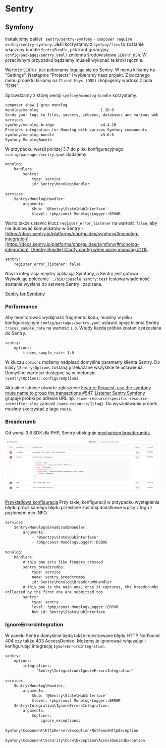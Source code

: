 # Sentry

## Symfony

Instalujemy pakiet ` sentry/sentry-symfony` - `composer require sentry/sentry-symfony`.
Jeśli korzystamy z `symfony/flex` to zostanie włączony bundle `SentryBundle`, plik konfiguracyjny `config/packages/sentry.yaml` i zmienna środowiskowa `SENTRY_DSN`.
W przeciwnym przypadku będziemy musieli wykonać te kroki ręcznie.

Wartość `SENTRY_DSN` pobieramy logując się do Sentry. W menu klikamy na "Settings".
Następnie "Projects" i wybieramy nasz projekt.
Z bocznego menu projektu klikamy na `Client Keys (DNS)` i kopiujemy wartość z pola "DSN".

Sprawdzamy z której wersji `symfony/monolog-bundle` korzystamy.

```
composer show | grep monolog
monolog/monolog                            1.26.0                             Sends your logs to files, sockets, inboxes, databases and various web services
symfony/monolog-bridge                     v4.4.20                            Provides integration for Monolog with various Symfony components
symfony/monolog-bundle                     v3.6.0                             Symfony MonologBundle
```

W przypadku wersji poniżej 3.7 do pliku konfiguracyjnego `config/packages/sentry.yaml` dodajemy:

```
monolog:
    handlers:
        sentry:
            type: service
            id: Sentry\Monolog\Handler

services:
    Sentry\Monolog\Handler:
        arguments:
            $hub: '@Sentry\State\HubInterface'
            $level: !php/const Monolog\Logger::ERROR
```

Warto także ustawić klucz `register_error_listener` na wartość `false`, aby nie dublować komunikatów w Sentry - [https://docs.sentry.io/platforms/php/guides/symfony/#monolog-integration](https://docs.sentry.io/platforms/php/guides/symfony/#monolog-integration), [[Sentry Bundle] Clarify config when using monolog #1115](https://github.com/symfony/recipes-contrib/issues/1115).

```
sentry:
    register_error_listener: false
```


Nasza integracja między aplikacją Symfony, a Sentry jest gotowa. Wywołując polecenie ` ./bin/console sentry:test` testowa wiadomość zostanie wysłana do serwera Sentry i zapisana.

[Sentry for Symfony](https://docs.sentry.io/platforms/php/guides/symfony/)

### Performance

Aby monitorować wydajność fragmentu kodu, musimy w pliku konfiguracyjnym `config/packages/sentry.yaml` ustawić opcję
klienta Sentry `traces_sample_rate` na wartość `1.0`. Wtedy każda próbka zostanie przesłana do Sentry.

```
sentry:
    options:
        traces_sample_rate: 1.0
```

W kluczu `options` możemy nadpisać domyślne parametry klienta Sentry. Do klasy `\Sentry\Options` zostaną przekazane wszystkie te ustawienia. Domyślne wartości dostępne są w metodzie `\Sentry\Options::configureOptions`.

Aktualnie istnieje otwarte zgłoszenie [Feature Request: use the symfony route name to group the transactions #547](https://github.com/getsentry/sentry-symfony/issues/547).
[Listener Sentry Symfony](https://github.com/getsentry/sentry-symfony/blob/c016dc2496833c73747a5e5babf04c41791a5118/src/EventListener/TracingRequestListener.php) grupuje próbki po adresie URL np. `/some-resource/specific-resource-identifier-slug` zamiast `/some-resource/{slug}`. Do wyszukiwania próbek musimy skorzystać z tagu `route`.

### Breadcrumb

Od wersji 3.8 SDK dla PHP, Sentry obsługuje [mechanizm breadcrumbs](https://github.com/getsentry/sentry-php/pull/1199).

![sentry breadcrumbs](images/sentry-breadcrumbs.png)

[Przykładowa konfiguracja](https://github.com/getsentry/sentry-php/pull/1199#issuecomment-1308936577)
Przy takiej konfiguracji w przypadku wystąpienia błędu prócz samego błędu przesłane zostaną dodatkowe wpisy z logu z poziomem min INFO.

```
services:
    Sentry\Monolog\BreadcrumbHandler:
        arguments:
            - '@Sentry\State\HubInterface'
            - !php/const Monolog\Logger::DEBUG

monolog:
    handlers:
        # this one acts like fingers_crossed
        sentry_breadcrumbs:
            type: service
            name: sentry_breadcrumbs
            id: Sentry\Monolog\BreadcrumbHandler
        # this one is the main one, once it captures, the breadcrumbs collected by the first one are submitted too
        sentry:
            type: sentry
            level: !php/const Monolog\Logger::ERROR
            hub_id: Sentry\State\HubInterface
```

### IgnoreErrorsIntegration

W panelu Sentry domyślnie będą także rejestrowane błędy HTTP NotFound 404 czy także 403 AccessDenied.
Możemy je ignorować włączając i konfigurując integrację `IgnoreErrorsIntegration`.

```
sentry:
    options:
        integrations:
            - 'Sentry\Integration\IgnoreErrorsIntegration'

services:
    Sentry\Monolog\Handler:
        arguments:
            $hub: '@Sentry\State\HubInterface'
            $level: !php/const Monolog\Logger::ERROR
    Sentry\Integration\IgnoreErrorsIntegration:
        arguments:
            $options:
                ignore_exceptions:
                    - Symfony\Component\HttpKernel\Exception\NotFoundHttpException
                    - Symfony\Component\Security\Core\Exception\AccessDeniedException
```
